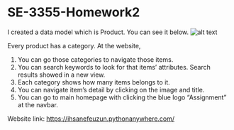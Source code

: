 # SE-3355-Homework2
I created a data model which is Product. You can see it below.
![alt text]([http://url/to/img.png](https://github.com/ihsanefeuzun/SE-3355-Homework2/blob/main/data_model.jpg))

 
Every product has a category.
 At the website, 
1.	You can go those categories to navigate those items.
2.	You can search keywords to look for that items’ attributes. Search results showed in a new view.
3.	Each category shows how many items belongs to it. 
4.	You can navigate item’s detail by clicking on the image and title.
5.	You can go to main homepage with clicking the blue logo “Assignment” at the navbar.

Website link: https://ihsanefeuzun.pythonanywhere.com/ 

